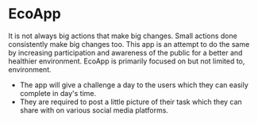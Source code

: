 # EcoApp

It is not always big actions that make big changes.
Small actions done consistently make big changes too.
This app is an attempt to do the same by increasing participation and awareness of the public for a better and healthier environment.
EcoApp is primarily focused on but not limited to,  environment.
- The app will give a challenge a day to the users which they can easily complete in day's time.
- They are required to post a little picture of their task which they can share with on various social media platforms.

